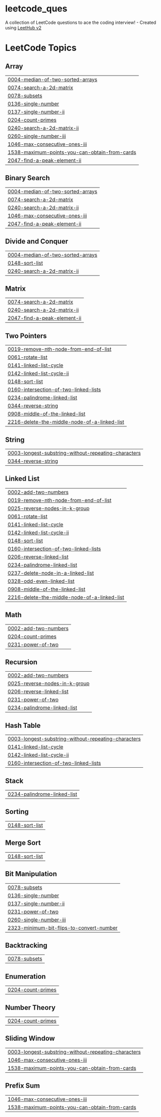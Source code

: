 # leetcode_ques
A collection of LeetCode questions to ace the coding interview! - Created using [LeetHub v2](https://github.com/arunbhardwaj/LeetHub-2.0)

<!---LeetCode Topics Start-->
# LeetCode Topics
## Array
|  |
| ------- |
| [0004-median-of-two-sorted-arrays](https://github.com/piyushrana31/leetcode_ques/tree/master/0004-median-of-two-sorted-arrays) |
| [0074-search-a-2d-matrix](https://github.com/piyushrana31/leetcode_ques/tree/master/0074-search-a-2d-matrix) |
| [0078-subsets](https://github.com/piyushrana31/leetcode_ques/tree/master/0078-subsets) |
| [0136-single-number](https://github.com/piyushrana31/leetcode_ques/tree/master/0136-single-number) |
| [0137-single-number-ii](https://github.com/piyushrana31/leetcode_ques/tree/master/0137-single-number-ii) |
| [0204-count-primes](https://github.com/piyushrana31/leetcode_ques/tree/master/0204-count-primes) |
| [0240-search-a-2d-matrix-ii](https://github.com/piyushrana31/leetcode_ques/tree/master/0240-search-a-2d-matrix-ii) |
| [0260-single-number-iii](https://github.com/piyushrana31/leetcode_ques/tree/master/0260-single-number-iii) |
| [1046-max-consecutive-ones-iii](https://github.com/piyushrana31/leetcode_ques/tree/master/1046-max-consecutive-ones-iii) |
| [1538-maximum-points-you-can-obtain-from-cards](https://github.com/piyushrana31/leetcode_ques/tree/master/1538-maximum-points-you-can-obtain-from-cards) |
| [2047-find-a-peak-element-ii](https://github.com/piyushrana31/leetcode_ques/tree/master/2047-find-a-peak-element-ii) |
## Binary Search
|  |
| ------- |
| [0004-median-of-two-sorted-arrays](https://github.com/piyushrana31/leetcode_ques/tree/master/0004-median-of-two-sorted-arrays) |
| [0074-search-a-2d-matrix](https://github.com/piyushrana31/leetcode_ques/tree/master/0074-search-a-2d-matrix) |
| [0240-search-a-2d-matrix-ii](https://github.com/piyushrana31/leetcode_ques/tree/master/0240-search-a-2d-matrix-ii) |
| [1046-max-consecutive-ones-iii](https://github.com/piyushrana31/leetcode_ques/tree/master/1046-max-consecutive-ones-iii) |
| [2047-find-a-peak-element-ii](https://github.com/piyushrana31/leetcode_ques/tree/master/2047-find-a-peak-element-ii) |
## Divide and Conquer
|  |
| ------- |
| [0004-median-of-two-sorted-arrays](https://github.com/piyushrana31/leetcode_ques/tree/master/0004-median-of-two-sorted-arrays) |
| [0148-sort-list](https://github.com/piyushrana31/leetcode_ques/tree/master/0148-sort-list) |
| [0240-search-a-2d-matrix-ii](https://github.com/piyushrana31/leetcode_ques/tree/master/0240-search-a-2d-matrix-ii) |
## Matrix
|  |
| ------- |
| [0074-search-a-2d-matrix](https://github.com/piyushrana31/leetcode_ques/tree/master/0074-search-a-2d-matrix) |
| [0240-search-a-2d-matrix-ii](https://github.com/piyushrana31/leetcode_ques/tree/master/0240-search-a-2d-matrix-ii) |
| [2047-find-a-peak-element-ii](https://github.com/piyushrana31/leetcode_ques/tree/master/2047-find-a-peak-element-ii) |
## Two Pointers
|  |
| ------- |
| [0019-remove-nth-node-from-end-of-list](https://github.com/piyushrana31/leetcode_ques/tree/master/0019-remove-nth-node-from-end-of-list) |
| [0061-rotate-list](https://github.com/piyushrana31/leetcode_ques/tree/master/0061-rotate-list) |
| [0141-linked-list-cycle](https://github.com/piyushrana31/leetcode_ques/tree/master/0141-linked-list-cycle) |
| [0142-linked-list-cycle-ii](https://github.com/piyushrana31/leetcode_ques/tree/master/0142-linked-list-cycle-ii) |
| [0148-sort-list](https://github.com/piyushrana31/leetcode_ques/tree/master/0148-sort-list) |
| [0160-intersection-of-two-linked-lists](https://github.com/piyushrana31/leetcode_ques/tree/master/0160-intersection-of-two-linked-lists) |
| [0234-palindrome-linked-list](https://github.com/piyushrana31/leetcode_ques/tree/master/0234-palindrome-linked-list) |
| [0344-reverse-string](https://github.com/piyushrana31/leetcode_ques/tree/master/0344-reverse-string) |
| [0908-middle-of-the-linked-list](https://github.com/piyushrana31/leetcode_ques/tree/master/0908-middle-of-the-linked-list) |
| [2216-delete-the-middle-node-of-a-linked-list](https://github.com/piyushrana31/leetcode_ques/tree/master/2216-delete-the-middle-node-of-a-linked-list) |
## String
|  |
| ------- |
| [0003-longest-substring-without-repeating-characters](https://github.com/piyushrana31/leetcode_ques/tree/master/0003-longest-substring-without-repeating-characters) |
| [0344-reverse-string](https://github.com/piyushrana31/leetcode_ques/tree/master/0344-reverse-string) |
## Linked List
|  |
| ------- |
| [0002-add-two-numbers](https://github.com/piyushrana31/leetcode_ques/tree/master/0002-add-two-numbers) |
| [0019-remove-nth-node-from-end-of-list](https://github.com/piyushrana31/leetcode_ques/tree/master/0019-remove-nth-node-from-end-of-list) |
| [0025-reverse-nodes-in-k-group](https://github.com/piyushrana31/leetcode_ques/tree/master/0025-reverse-nodes-in-k-group) |
| [0061-rotate-list](https://github.com/piyushrana31/leetcode_ques/tree/master/0061-rotate-list) |
| [0141-linked-list-cycle](https://github.com/piyushrana31/leetcode_ques/tree/master/0141-linked-list-cycle) |
| [0142-linked-list-cycle-ii](https://github.com/piyushrana31/leetcode_ques/tree/master/0142-linked-list-cycle-ii) |
| [0148-sort-list](https://github.com/piyushrana31/leetcode_ques/tree/master/0148-sort-list) |
| [0160-intersection-of-two-linked-lists](https://github.com/piyushrana31/leetcode_ques/tree/master/0160-intersection-of-two-linked-lists) |
| [0206-reverse-linked-list](https://github.com/piyushrana31/leetcode_ques/tree/master/0206-reverse-linked-list) |
| [0234-palindrome-linked-list](https://github.com/piyushrana31/leetcode_ques/tree/master/0234-palindrome-linked-list) |
| [0237-delete-node-in-a-linked-list](https://github.com/piyushrana31/leetcode_ques/tree/master/0237-delete-node-in-a-linked-list) |
| [0328-odd-even-linked-list](https://github.com/piyushrana31/leetcode_ques/tree/master/0328-odd-even-linked-list) |
| [0908-middle-of-the-linked-list](https://github.com/piyushrana31/leetcode_ques/tree/master/0908-middle-of-the-linked-list) |
| [2216-delete-the-middle-node-of-a-linked-list](https://github.com/piyushrana31/leetcode_ques/tree/master/2216-delete-the-middle-node-of-a-linked-list) |
## Math
|  |
| ------- |
| [0002-add-two-numbers](https://github.com/piyushrana31/leetcode_ques/tree/master/0002-add-two-numbers) |
| [0204-count-primes](https://github.com/piyushrana31/leetcode_ques/tree/master/0204-count-primes) |
| [0231-power-of-two](https://github.com/piyushrana31/leetcode_ques/tree/master/0231-power-of-two) |
## Recursion
|  |
| ------- |
| [0002-add-two-numbers](https://github.com/piyushrana31/leetcode_ques/tree/master/0002-add-two-numbers) |
| [0025-reverse-nodes-in-k-group](https://github.com/piyushrana31/leetcode_ques/tree/master/0025-reverse-nodes-in-k-group) |
| [0206-reverse-linked-list](https://github.com/piyushrana31/leetcode_ques/tree/master/0206-reverse-linked-list) |
| [0231-power-of-two](https://github.com/piyushrana31/leetcode_ques/tree/master/0231-power-of-two) |
| [0234-palindrome-linked-list](https://github.com/piyushrana31/leetcode_ques/tree/master/0234-palindrome-linked-list) |
## Hash Table
|  |
| ------- |
| [0003-longest-substring-without-repeating-characters](https://github.com/piyushrana31/leetcode_ques/tree/master/0003-longest-substring-without-repeating-characters) |
| [0141-linked-list-cycle](https://github.com/piyushrana31/leetcode_ques/tree/master/0141-linked-list-cycle) |
| [0142-linked-list-cycle-ii](https://github.com/piyushrana31/leetcode_ques/tree/master/0142-linked-list-cycle-ii) |
| [0160-intersection-of-two-linked-lists](https://github.com/piyushrana31/leetcode_ques/tree/master/0160-intersection-of-two-linked-lists) |
## Stack
|  |
| ------- |
| [0234-palindrome-linked-list](https://github.com/piyushrana31/leetcode_ques/tree/master/0234-palindrome-linked-list) |
## Sorting
|  |
| ------- |
| [0148-sort-list](https://github.com/piyushrana31/leetcode_ques/tree/master/0148-sort-list) |
## Merge Sort
|  |
| ------- |
| [0148-sort-list](https://github.com/piyushrana31/leetcode_ques/tree/master/0148-sort-list) |
## Bit Manipulation
|  |
| ------- |
| [0078-subsets](https://github.com/piyushrana31/leetcode_ques/tree/master/0078-subsets) |
| [0136-single-number](https://github.com/piyushrana31/leetcode_ques/tree/master/0136-single-number) |
| [0137-single-number-ii](https://github.com/piyushrana31/leetcode_ques/tree/master/0137-single-number-ii) |
| [0231-power-of-two](https://github.com/piyushrana31/leetcode_ques/tree/master/0231-power-of-two) |
| [0260-single-number-iii](https://github.com/piyushrana31/leetcode_ques/tree/master/0260-single-number-iii) |
| [2323-minimum-bit-flips-to-convert-number](https://github.com/piyushrana31/leetcode_ques/tree/master/2323-minimum-bit-flips-to-convert-number) |
## Backtracking
|  |
| ------- |
| [0078-subsets](https://github.com/piyushrana31/leetcode_ques/tree/master/0078-subsets) |
## Enumeration
|  |
| ------- |
| [0204-count-primes](https://github.com/piyushrana31/leetcode_ques/tree/master/0204-count-primes) |
## Number Theory
|  |
| ------- |
| [0204-count-primes](https://github.com/piyushrana31/leetcode_ques/tree/master/0204-count-primes) |
## Sliding Window
|  |
| ------- |
| [0003-longest-substring-without-repeating-characters](https://github.com/piyushrana31/leetcode_ques/tree/master/0003-longest-substring-without-repeating-characters) |
| [1046-max-consecutive-ones-iii](https://github.com/piyushrana31/leetcode_ques/tree/master/1046-max-consecutive-ones-iii) |
| [1538-maximum-points-you-can-obtain-from-cards](https://github.com/piyushrana31/leetcode_ques/tree/master/1538-maximum-points-you-can-obtain-from-cards) |
## Prefix Sum
|  |
| ------- |
| [1046-max-consecutive-ones-iii](https://github.com/piyushrana31/leetcode_ques/tree/master/1046-max-consecutive-ones-iii) |
| [1538-maximum-points-you-can-obtain-from-cards](https://github.com/piyushrana31/leetcode_ques/tree/master/1538-maximum-points-you-can-obtain-from-cards) |
<!---LeetCode Topics End-->